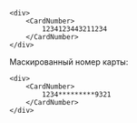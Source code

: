 ```
<div>
    <CardNumber>
        1234123443211234
    </CardNumber>
</div>
```

Маскированный номер карты:
```
<div>
    <CardNumber>
        1234*********9321
    </CardNumber>
</div>
```
